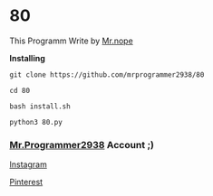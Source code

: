 # 80

This Programm Write by [Mr.nope](https://github.com/mrprogrammer2938)


**Installing**
```
git clone https://github.com/mrprogrammer2938/80

cd 80

bash install.sh

python3 80.py
```


### [Mr.Programmer2938](https://github.com/mrprogrammer2938) Account ;)

[Instagram](https://instagram.com/programmer2938)

[Pinterest](https://www.pinterest.com/mrprogrammer2938)
